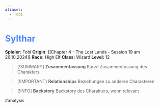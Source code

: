 ```yaml
---
aliases:
  - Tobi
---
```

# <font color = 4d88fd>Sylthar</font>

**Spieler:** Tobi
**Origin:** [[Chapter 4 - The Lost Lands - Session 19 am 26.10.2024]]
**Race:** High Elf
**Class:** Wizard
**Level:** 12

>[!SUMMARY] **Zusammenfassung**
>Kurze Zusammenfassung des Charakters

>[!IMPORTANT] **Relationships**
>Beziehungen zu anderen Charakteren

>[!INFO] **Backstory**
>Backstory des Charakters, wenn relevant

#analysis 